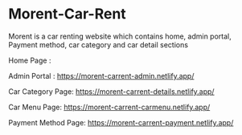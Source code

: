 # Morent-Car-Rent
Morent is a car renting website which contains home, admin portal, Payment method, car category and car detail sections

Home Page :

Admin Portal : https://morent-carrent-admin.netlify.app/

Car Category Page: https://morent-carrent-details.netlify.app/

Car Menu Page: https://morent-carrent-carmenu.netlify.app/

Payment Method Page: https://morent-carrent-payment.netlify.app/
